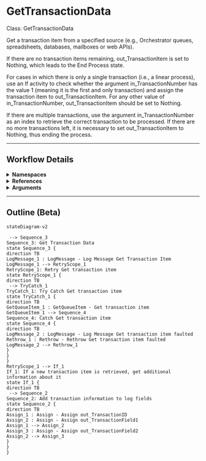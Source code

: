 # GetTransactionData
Class: GetTransactionData

Get a transaction item from a specified source (e.g., Orchestrator queues, spreadsheets, databases, mailboxes or web APIs). 

If there are no transaction items remaining, out_TransactionItem is set to Nothing, which leads to the End Process state. 

For cases in which there is only a single transaction (i.e., a linear process), use an If activity to check whether the argument in_TransactionNumber has the value 1 (meaning it is the first and only transaction) and assign the transaction item to out_TransactionItem. For any other value of in_TransactionNumber, out_TransactionItem should be set to Nothing.

If there are multiple transactions, use the argument in_TransactionNumber as an index to retrieve the correct transaction to be processed. If there are no more transactions left, it is necessary to set out_TransactionItem to Nothing, thus ending the process.

<hr />

## Workflow Details
<details>
    <summary>
    <b>Namespaces</b>
    </summary>

    - System
- System.Activities
- System.Activities.DynamicUpdate
- System.Activities.Statements
- System.Collections
- System.Collections.Generic
- System.Collections.ObjectModel
- System.Data
- System.Linq
- System.Linq.Expressions
- System.Runtime.Serialization
- System.Text
- UiPath.Core
- UiPath.Core.Activities


</details>
<details>
    <summary>
    <b>References</b>
    </summary>

    - Microsoft.CSharp
- System
- System.Activities
- System.ComponentModel
- System.ComponentModel.Composition
- System.ComponentModel.Primitives
- System.ComponentModel.TypeConverter
- System.Core
- System.Data
- System.Data.Common
- System.Linq
- System.ObjectModel
- System.Private.CoreLib
- System.Private.Xml
- System.Runtime.Serialization
- System.ServiceModel
- System.ServiceModel.Activities
- System.ValueTuple
- System.Xaml
- System.Xml
- System.Xml.Linq
- UiPath.Excel
- UiPath.System.Activities
- UiPath.System.Activities.Design


</details>
<details>
    <summary>
    <b>Arguments</b>
    </summary>

    <table><tr><th>Name</th><th>Direction</th><th>Type</th><th>Description</th></tr><tr><td>in_TransactionNumber</td><td>InArgument</td><td>x:Int32</td><td>Sequential counter of transaction items.</td></tr><tr><td>in_Config</td><td>InArgument</td><td>scg:Dictionary<x:String, x:Object></td><td>Dictionary structure to store configuration data of the process (settings, constants and assets).</td></tr><tr><td>out_TransactionItem</td><td>OutArgument</td><td>ui:QueueItem</td><td>Transaction item to be processed.</td></tr><tr><td>out_TransactionField1</td><td>OutArgument</td><td>x:String</td><td>Allow the optional addition of information about the transaction item.</td></tr><tr><td>out_TransactionField2</td><td>OutArgument</td><td>x:String</td><td>Allow the optional addition of information about the transaction item.</td></tr><tr><td>out_TransactionID</td><td>OutArgument</td><td>x:String</td><td>Transaction ID used for information and logging purposes. Ideally, the ID should be unique for each transaction. </td></tr><tr><td>io_dt_TransactionData</td><td>InOutArgument</td><td>sd:DataTable</td><td>This variable can be used in case transactions are stored in a DataTable (for example, after being retrieved from a spreadsheet).</td></tr></table>
    
</details>

<hr />

## Outline (Beta)

```mermaid
stateDiagram-v2

 --> Sequence_3
Sequence_3: Get Transaction Data
state Sequence_3 {
direction TB
LogMessage_1 : LogMessage - Log Message Get Transaction Item
LogMessage_1 --> RetryScope_1
RetryScope_1: Retry Get transaction item
state RetryScope_1 {
direction TB
 --> TryCatch_1
TryCatch_1: Try Catch Get transaction item
state TryCatch_1 {
direction TB
GetQueueItem_1 : GetQueueItem - Get transaction item
GetQueueItem_1 --> Sequence_4
Sequence_4: Catch Get transaction item
state Sequence_4 {
direction TB
LogMessage_2 : LogMessage - Log Message Get transaction item faulted
Rethrow_1 : Rethrow - Rethrow Get transaction item faulted
LogMessage_2 --> Rethrow_1
}
}
}
RetryScope_1 --> If_1
If_1: If a new transaction item is retrieved, get additional information about it
state If_1 {
direction TB
 --> Sequence_2
Sequence_2: Add transaction information to log fields
state Sequence_2 {
direction TB
Assign_1 : Assign - Assign out_TransactionID
Assign_2 : Assign - Assign out_TransactionField1
Assign_1 --> Assign_2
Assign_3 : Assign - Assign out_TransactionField2
Assign_2 --> Assign_3
}
}
}
```